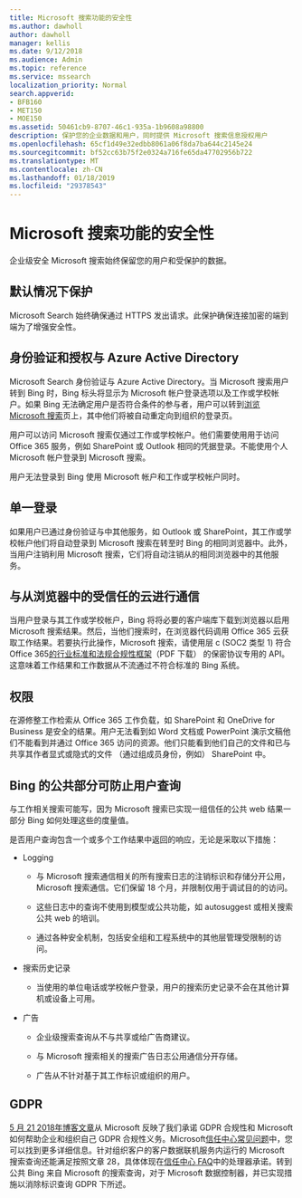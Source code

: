 ```yaml
---
title: Microsoft 搜索功能的安全性
ms.author: dawholl
author: dawholl
manager: kellis
ms.date: 9/12/2018
ms.audience: Admin
ms.topic: reference
ms.service: mssearch
localization_priority: Normal
search.appverid:
- BFB160
- MET150
- MOE150
ms.assetid: 50461cb9-8707-46c1-935a-1b9608a98800
description: 保护您的企业数据和用户，同时提供 Microsoft 搜索信息授权用户
ms.openlocfilehash: 65cf1d49e32edbb8061a06f8da7ba644c2145e24
ms.sourcegitcommit: bf52cc63b75f2e0324a716fe65da47702956b722
ms.translationtype: MT
ms.contentlocale: zh-CN
ms.lasthandoff: 01/18/2019
ms.locfileid: "29378543"
---
```

# <a name="security-for-microsoft-search"></a>Microsoft 搜索功能的安全性

企业级安全 Microsoft 搜索始终保留您的用户和受保护的数据。
  
## <a name="secure-by-default"></a>默认情况下保护

Microsoft Search 始终确保通过 HTTPS 发出请求。此保护确保连接加密的端到端为了增强安全性。
  
## <a name="authentication-and-authorization-with-azure-active-directory"></a>身份验证和授权与 Azure Active Directory

Microsoft Search 身份验证与 Azure Active Directory。当 Microsoft 搜索用户转到 Bing 时，Bing 标头将显示为 Microsoft 帐户登录选项以及工作或学校帐户。如果 Bing 无法确定用户是否符合条件的参与者，用户可以转到[浏览 Microsoft 搜索](https://www.bing.com/business/explore)页上，其中他们将被自动重定向到组织的登录页。 
  
用户可以访问 Microsoft 搜索仅通过工作或学校帐户。他们需要使用用于访问 Office 365 服务，例如 SharePoint 或 Outlook 相同的凭据登录。不能使用个人 Microsoft 帐户登录到 Microsoft 搜索。
  
用户无法登录到 Bing 使用 Microsoft 帐户和工作或学校帐户同时。
  
## <a name="single-sign-on"></a>单一登录

如果用户已通过身份验证与中其他服务，如 Outlook 或 SharePoint，其工作或学校帐户他们将自动登录到 Microsoft 搜索在转至时 Bing 的相同浏览器中。此外，当用户注销利用 Microsoft 搜索，它们将自动注销从的相同浏览器中的其他服务。
  
## <a name="communicates-with-the-trusted-cloud-from-the-browser"></a>与从浏览器中的受信任的云进行通信

当用户登录与其工作或学校帐户，Bing 将将必要的客户端库下载到浏览器以启用 Microsoft 搜索结果。然后，当他们搜索时，在浏览器代码调用 Office 365 云获取工作结果。若要执行此操作，Microsoft 搜索，请使用层 c (SOC2 类型 1) 符合 Office 365[的行业标准和法规合规性框架](https://download.microsoft.com/download/B/2/7/B27B3EF3-8849-4C18-8BA4-5AD755728620/Compliance%20Framework_customer%20guidance.pdf)（PDF 下载） 的保密协议专用的 API。这意味着工作结果和工作数据从不流通过不符合标准的 Bing 系统。 
  
## <a name="permissions"></a>权限

在源修整工作检索从 Office 365 工作负载，如 SharePoint 和 OneDrive for Business 是安全的结果。用户无法看到如 Word 文档或 PowerPoint 演示文稿他们不能看到并通过 Office 365 访问的资源。他们只能看到他们自己的文件和已与共享其作者显式或隐式的文件 （通过组成员身份，例如） SharePoint 中。
  
## <a name="protects-user-queries-from-the-public-portion-of-bing"></a>Bing 的公共部分可防止用户查询

与工作相关搜索可能写，因为 Microsoft 搜索已实现一组信任的公共 web 结果一部分 Bing 如何处理这些的度量值。
  
是否用户查询包含一个或多个工作结果中返回的响应，无论是采取以下措施：
  
- Logging
    
  - 与 Microsoft 搜索通信相关的所有搜索日志的注销标识和存储分开公用，Microsoft 搜索通信。它们保留 18 个月，并限制仅用于调试目的的访问。
    
  - 这些日志中的查询不使用到模型或公共功能，如 autosuggest 或相关搜索公共 web 的培训。
    
  - 通过各种安全机制，包括安全组和工程系统中的其他层管理受限制的访问。
    
- 搜索历史记录
    
  - 当使用的单位电话或学校帐户登录，用户的搜索历史记录不会在其他计算机或设备上可用。
    
- 广告
    
  - 企业级搜索查询从不与共享或给广告商建议。
    
  - 与 Microsoft 搜索相关的搜索广告日志公用通信分开存储。
    
  - 广告从不针对基于其工作标识或组织的用户。
    
## <a name="gdpr"></a>GDPR

[5 月 21 2018年博客文章](https://blogs.microsoft.com/on-the-issues/2018/05/21/microsofts-commitment-to-gdpr-privacy-and-putting-customers-in-control-of-their-own-data/)从 Microsoft 反映了我们承诺 GDPR 合规性和 Microsoft 如何帮助企业和组织自己 GDPR 合规性义务。Microsoft[信任中心常见问题](https://www.microsoft.com/en-us/trustcenter/privacy/gdpr/gdpr-faqs)中，您可以找到更多详细信息。针对组织客户的客户数据联机服务内运行的 Microsoft 搜索查询还能满足按照文章 28，具体体现在[信任中心 FAQ](https://www.microsoft.com/en-us/trustcenter/privacy/gdpr/gdpr-faqs)中的处理器承诺。转到公共 Bing 来自 Microsoft 的搜索查询，对于 Microsoft 数据控制器，并已实现措施以消除标识查询 GDPR 下所述。


